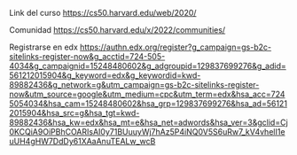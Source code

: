 Link del curso
https://cs50.harvard.edu/web/2020/

Comunidad
https://cs50.harvard.edu/x/2022/communities/

Registrarse en edx
https://authn.edx.org/register?g_campaign=gs-b2c-sitelinks-register-now&g_acctid=724-505-4034&g_campaignid=15248480602&g_adgroupid=129837699276&g_adid=561212015904&g_keyword=edx&g_keywordid=kwd-89882436&g_network=g&utm_campaign=gs-b2c-sitelinks-register-now&utm_source=google&utm_medium=cpc&utm_term=edx&hsa_acc=7245054034&hsa_cam=15248480602&hsa_grp=129837699276&hsa_ad=561212015904&hsa_src=g&hsa_tgt=kwd-89882436&hsa_kw=edx&hsa_mt=e&hsa_net=adwords&hsa_ver=3&gclid=Cj0KCQiA9OiPBhCOARIsAI0y71BUuuyWj7hAz5P4iNQ0V5S6uRw7_kV4vhelI1euUH4gHW7DdDy61XAaAnuTEALw_wcB